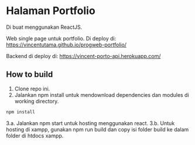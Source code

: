 # Halaman Portfolio

Di buat menggunakan ReactJS.

Web single page untuk portfolio. Di deploy di:
https://vincentutama.github.io/progweb-portfolio/

Backend di deploy di:
https://vincent-porto-api.herokuapp.com/

## How to build
1. Clone repo ini.
2. Jalankan npm install untuk mendownload dependencies dan modules di working directory.
```bash
npm install
```
3.a. Jalankan npm start untuk hosting menggunakan react.
3.b. Untuk hosting di xampp, gunakan npm run build dan copy isi folder build ke dalam folder di htdocs xampp.
